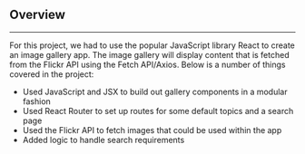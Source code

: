 ## Overview
---
For this project, we had to use the popular JavaScript library React to create an image gallery app. The image gallery will display content that is fetched from the Flickr API using the Fetch API/Axios. Below is a number of things covered in the project:
- Used JavaScript and JSX to build out gallery components in a modular fashion
- Used React Router to set up routes for some default topics and a search page
- Used the Flickr API to fetch images that could be used within the app
- Added logic to handle search requirements